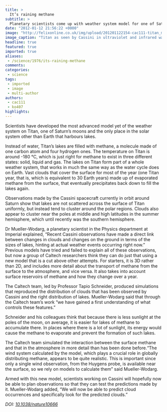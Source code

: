 ```yaml
---
title: >
  It’s raining methane
subtitle: >
  Planetary scientists come up with weather system model for one of Saturn's moons
date: "2012-01-12 21:56:22 +0000"
image: "http://felixonline.co.uk/img/upload/201201122154-cac111-titan_multi_spectral_overlay.jpg"
image_caption: "Titan as seen by Cassini in ultraviolet and infrared wavelengths"
headline: true
featured: true
imported: true
aliases:
 - /science/1976/its-raining-methane
comments:
categories:
 - science
tags:
 - imported
 - image
 - multi-author
authors:
 - cac111
 - ko407
highlights:
---
```


Scientists have developed the most advanced model yet of the weather system on Titan, one of Saturn’s moons and the only place in the solar system other than Earth that harbours lakes.

Instead of water, Titan’s lakes are filled with methane, a molecule made of one carbon atom and four hydrogen ones. The temperature on Titan is around -180 °C, which is just right for methane to exist in three different states: solid, liquid and gas. The lakes on Titan form part of a whole weather system, that works in much the same way as the water cycle does on Earth. Vast clouds that cover the surface for most of the year (one Titan year, that is, which is equivalent to 30 Earth years) made up of evaporated methane from the surface, that eventually precipitates back down to fill the lakes again.

Observations made by the Cassini spacecraft currently in orbit around Saturn show that lakes are not scattered across the surface of Titan uniformly, but instead tend to cluster around the polar regions. Clouds also appear to cluster near the poles at middle and high latitudes in the summer hemisphere, which until recently was the southern hemisphere.

Dr Mueller-Wodarg, a planetary scientist in the Physics department at Imperial explained, “Recent Cassini observations have made a direct link between changes in clouds and changes on the ground in terms of the sizes of lakes, hinting at actual weather events occurring right now.”
 Previous models have tried and failed to explain all of these observations, but now a group of Caltech researchers think they can do just that using a new model that is a cut above other attempts. For starters, it is 3D rather than 2D, and includes more detail about the transport of methane from the surface to the atmosphere, and vice versa. It also takes into account surface reservoirs of methane and how they change over a year.

The Caltech team, led by Professor Tapio Schneider, produced simulations that reproduced the distribution of clouds that has been observed by Cassini and the right distribution of lakes.
 Mueller-Wodarg said that through the Caltech team’s work “we have gained a first understanding of what controls these features.”

Schneider and his colleagues think that because there is less sunlight at the poles of the moon, on average, it is easier for lakes of methane to accumulate there. In places where there is a lot of sunlight, its energy would cause the methane to evaporate and prevent the formation of such lakes.

The Caltech team simulated the interaction between the surface methane and that in the atmosphere in more detail than has been done before.“The wind system calculated by the model, which plays a crucial role in globally distributing methane, appears to be quite realistic. This is important since only a single wind observation, from the Huygens probe, is available near the surface, so we rely on models to calculate them” said Mueller-Wodarg.

Armed with this new model, scientists working on Cassini will hopefully now be able to plan observations so that they can test the predictions made by it. Mueller-Wodarg added, “We will now be able to predict cloud occurrences and specifically look for the predicted clouds.”

_DOI: [10.1038/nature10666](http://www.nature.com/nature/journal/v481/n7379/full/nature10666.html)_
